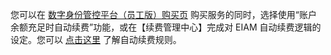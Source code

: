 您可以在 [数字身份管控平台（员工版）购买页]() 购买服务的同时，选择使用“账户余额充足时自动续费”功能，或在【续费管理中心】完成对 EIAM 自动续费逻辑的设定。您可以 [点击这里]() 了解自动续费规则。
